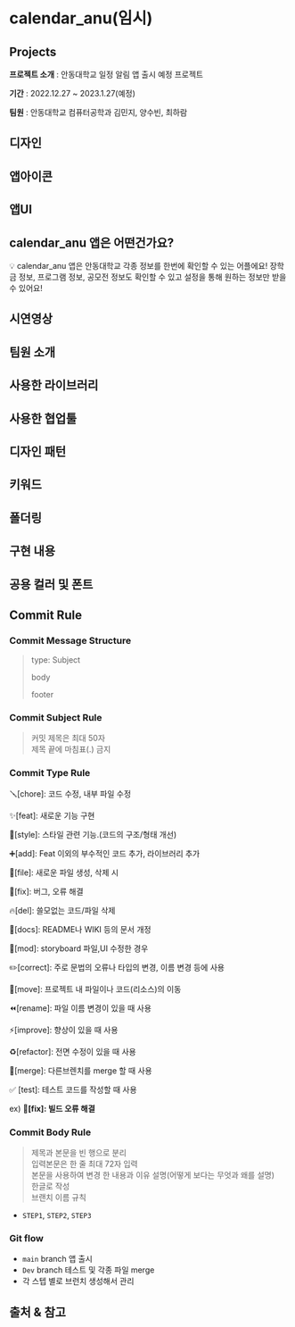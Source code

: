# calendar_anu(임시)


## Projects

<b>프로젝트 소개</b> : 안동대학교 일정 알림 앱 출시 예정 프로젝트

<b>기간</b> : 2022.12.27 ~ 2023.1.27(예정)

<b>팀원</b> : 안동대학교 컴퓨터공학과 김민지, 양수빈, 최하람

## 디자인

## 앱아이콘

## 앱UI

## calendar_anu 앱은 어떤건가요?
<aside>
💡 calendar_anu 앱은 안동대학교 각종 정보를 한번에 확인할 수 있는 어플에요! 장학금 정보, 프로그램 정보, 공모전 정보도 확인할 수 있고 설정을 통해 원하는 정보만 받을 수 있어요!

</aside>

## 시연영상

## 팀원 소개

## 사용한 라이브러리

## 사용한 협업툴

## 디자인 패턴

## 키워드

## 폴더링

## 구현 내용

## 공용 컬러 및 폰트

## Commit Rule


### Commit Message Structure

> type: Subject
> 
> 
> body
> 
> footer
> 

### Commit Subject  Rule

> 커밋 제목은 최대 50자 <br>
제목 끝에 마침표(.) 금지
>

### Commit Type Rule

🪛[chore]: 코드 수정, 내부 파일 수정

✨[feat]: 새로운 기능 구현

🎨[style]: 스타일 관련 기능.(코드의 구조/형태 개선)

➕[add]: Feat 이외의 부수적인 코드 추가, 라이브러리 추가

🔧[file]: 새로운 파일 생성, 삭제 시

🐛[fix]: 버그, 오류 해결

🔥[del]: 쓸모없는 코드/파일 삭제

📝[docs]: README나 WIKI 등의 문서 개정

💄[mod]: storyboard 파일,UI 수정한 경우

✏️[correct]: 주로 문법의 오류나 타입의 변경, 이름 변경 등에 사용

🚚[move]: 프로젝트 내 파일이나 코드(리소스)의 이동

⏪️[rename]: 파일 이름 변경이 있을 때 사용

⚡️[improve]: 향상이 있을 때 사용

♻️[refactor]: 전면 수정이 있을 때 사용

🔀[merge]: 다른브렌치를 merge 할 때 사용

✅ [test]: 테스트 코드를 작성할 때 사용

ex) **🐛[fix]: 빌드 오류 해결**

### **Commit Body Rule**

> 제목과 본문을 빈 행으로 분리<br>
입력본문은 한 줄 최대 72자 입력<br>
본문을 사용하여 변경 한 내용과 이유 설명(어떻게 보다는 무엇과 왜를 설명)<br>
한글로 작성<br>
브랜치 이름 규칙<br>
- `STEP1`, `STEP2`, `STEP3`

### **Git flow**

- `main` branch 앱 출시
- `Dev`  branch 테스트 및 각종 파일 merge
- 각 스텝 별로 브런치 생성해서 관리

## 출처 & 참고
